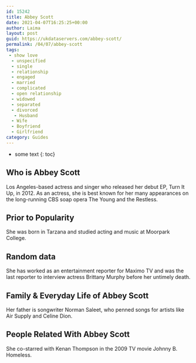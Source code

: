 ```yaml
---
id: 15242
title: Abbey Scott
date: 2021-04-07T16:25:25+00:00
author: Laima
layout: post
guid: https://ukdataservers.com/abbey-scott/
permalink: /04/07/abbey-scott
tags:
 - show love
  - unspecified
  - single
  - relationship
  - engaged
  - married
  - complicated
  - open relationship
  - widowed
  - separated
  - divorced
   - Husband
  - Wife
  - Boyfriend
  - Girlfriend
category: Guides
---
```


* some text
{: toc}


## Who is Abbey Scott
                  
                  
                  
Los Angeles-based actress and singer who released her debut EP, Turn It Up, in 2012. As an actress, she is best known for her many appearances on the long-running CBS soap opera The Young and the Restless.
                  
              
            
              
            
                
                
                
## Prior to Popularity
                  
                  
                  
She was born in Tarzana and studied acting and music at Moorpark College.
                  
              
            
              
            
                
                
                
## Random data
                  
                  
                  
She has worked as an entertainment reporter for Maximo TV and was the last reporter to interview actress Brittany Murphy before her untimely death.
                  
              
            
              
            
                
                
                
## Family & Everyday Life of Abbey Scott
                  
                  
                  
Her father is songwriter Norman Saleet, who penned songs for artists like Air Supply and Celine Dion.
                  
              
            
              
            
                
                
                
## People Related With Abbey Scott
                  
                  
                  
She co-starred with Kenan Thompson in the 2009 TV movie Johnny B. Homeless.
                  
              
            
              
            
                
              
            
              
              
            
            
              
            
          
          
          